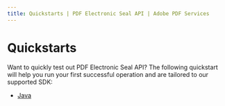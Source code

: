 ```yaml
---
title: Quickstarts | PDF Electronic Seal API | Adobe PDF Services
---
```


# Quickstarts

Want to quickly test out PDF Electronic Seal API? The following quickstart will help you run your first successful operation and are tailored to our supported SDK:

* [Java](java/)
